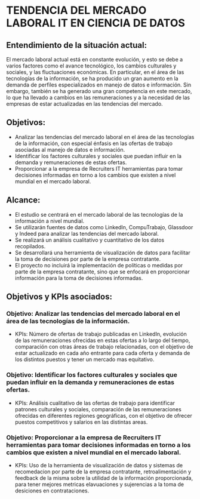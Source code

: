 <h1>TENDENCIA DEL MERCADO LABORAL IT EN CIENCIA DE DATOS</h1>
<h2>Entendimiento de la situación actual:</h2>
<p>El mercado laboral actual está en constante evolución, y esto se debe a varios factores como el avance tecnológico, los cambios culturales y sociales, y las fluctuaciones económicas. En particular, en el área de las tecnologías de la información, se ha producido un gran aumento en la demanda de perfiles especializados en manejo de datos e información. Sin embargo, también se ha generado una gran competencia en este mercado, lo que ha llevado a cambios en las remuneraciones y a la necesidad de las empresas de estar actualizadas en las tendencias del mercado.</p>
<h2>Objetivos:</h2>
<ul>
<li>Analizar las tendencias del mercado laboral en el área de las tecnologías de la información, con especial énfasis en las ofertas de trabajo asociadas al manejo de datos e información.</li>
<li>Identificar los factores culturales y sociales que puedan influir en la demanda y remuneraciones de estas ofertas.</li>
<li>Proporcionar a la empresa de Recruiters IT herramientas para tomar decisiones informadas en torno a los cambios que existen a nivel mundial en el mercado laboral.</li>
</ul>
<h2>Alcance:</h2>
<ul>
<li>El estudio se centrará en el mercado laboral de las tecnologías de la información a nivel mundial.</li>
<li>Se utilizarán fuentes de datos como LinkedIn, CompuTrabajo, Glassdoor y Indeed para analizar las tendencias del mercado laboral.</li>
<li>Se realizará un análisis cualitativo y cuantitativo de los datos recopilados.</li>
<li>Se desarrollará una herramienta de visualización de datos para facilitar la toma de decisiones por parte de la empresa contratante.</li>
<li>El proyecto no incluirá la implementación de políticas o medidas por parte de la empresa contratante, sino que se enfocará en proporcionar información para la toma de decisiones informadas.</li>
</ul>
<h2>Objetivos y KPIs asociados:</h2>
<h3>Objetivo: Analizar las tendencias del mercado laboral en el área de las tecnologías de la información.</h3>
<ul>
<li>KPIs: Número de ofertas de trabajo publicadas en LinkedIn, evolución de las remuneraciones ofrecidas en estas ofertas a lo largo del tiempo, comparación con otras áreas de trabajo relacionadas, con el objetivo de estar actualizado en cada año entrante para cada oferta y demanda de los distintos puestos y tener un mercado mas equitativo.</li>
</ul>
<h3>Objetivo: Identificar los factores culturales y sociales que puedan influir en la demanda y remuneraciones de estas ofertas.</h3>
<ul>
<li>KPIs: Análisis cualitativo de las ofertas de trabajo para identificar patrones culturales y sociales, comparación de las remuneraciones ofrecidas en diferentes regiones geográficas, con el objetivo de ofrecer puestos competitivos y salarios en las distintas areas.</li>
</ul>
<h3>Objetivo: Proporcionar a la empresa de Recruiters IT herramientas para tomar decisiones informadas en torno a los cambios que existen a nivel mundial en el mercado laboral.</h3>
<ul>
<li>KPIs: Uso de la herramienta de visualización de datos y sistemas de recomedacion por parte de la empresa contratante, retroalimentación y feedback de la misma sobre la utilidad de la información proporcionada, para tener mejores metricas elavuaciones y sujerencias a la toma de desiciones en contrataciones.</li>
</ul>